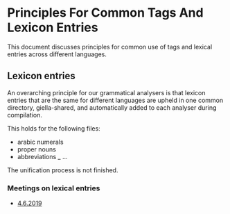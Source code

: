 

Principles For Common Tags And Lexicon Entries
=======

This document discusses principles for common use of tags and lexical
entries across different languages.


## Lexicon entries


An overarching principle for our grammatical analysers is that lexicon entries
that are the same for different languages are upheld in one common directory,
giella-shared, and automatically added to each analyser during compilation.


This holds for the following files:

- arabic numerals
- proper nouns
- abbreviations
_ ...


The unification process is not finished.

### Meetings on lexical entries
* [4.6.2019](https://divvungiellatekno.github.io/giellalt.uit.no/admin/linguists/190604_acro_abbr.html)




